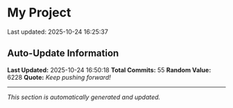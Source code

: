 # My Project


Last updated: 2025-10-24 16:25:37






























































































































































































































































































































































































































































## Auto-Update Information

**Last Updated:** 2025-10-24 16:50:18
**Total Commits:** 55
**Random Value:** 6228
**Quote:** _Keep pushing forward!_

---
_This section is automatically generated and updated._